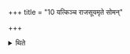 +++
title = "10 यत्किञ्च राजसूयमृते सोमन्"

+++

<details><summary>थिते</summary>

यत्किञ्च राजसूयमृते सोमं तत्सर्वं भवति १०
</details>
